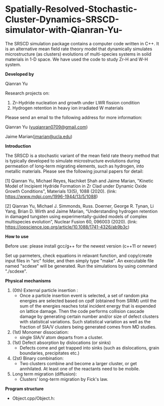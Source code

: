 # Spatially-Resolved-Stochastic-Cluster-Dynamics-SRSCD-simulator-with-Qianran-Yu-
The SRSCD simulation package contains a computer code written in C++. It is an alternative mean field rate theory model that dynamically simulates microstructure (as clusters) evolutions of multi-species systems in solid materials in 1-D space. We have used the code to study Zr-H and W-H system.

****Developed by****

Qianran Yu

Research projects on:
1. Zr-Hydride nucleation and growth under LWR fission condition
2. Hydrogen retention in heavy ion irradiated W materials

Please send an email to the following address for more information:

Qianran Yu (yuqianran0709@gmail.com)

Jaime Marian(jmarian@ucla.edu)

****Introduction****

The SRSCD is a stochastic variant of the mean field rate theory method that is typically developed to simulate microstructure evolutions during permeation of long-term migrating elements, such as hydrogen, into metallic materials. Please see the following journal papers for detail:

[1] Qianran Yu, Michael Reyes, Nachiket Shah and Jaime Marian, "Kinetic Model of Incipient Hydride Formation in Zr Clad under Dynamic Oxide Growth Conditions", Materials 13(5), 1088 (2020). (link: https://www.mdpi.com/1996-1944/13/5/1088)

[2] Qianran Yu, Michael J. Simmonds, Russ. Doerner, George R. Tynan, Li Yang, Brian D. Wirth and Jaime Marian, “Understanding hydrogen retention in damaged tungsten using experimentally-guided models of complex multispecies evolution”, Nuclear Fusion 60, 096003 (2020). (link: https://iopscience.iop.org/article/10.1088/1741-4326/ab9b3c)

****How to use****

Before use: please install gcc/g++ for the newest version (c++11 or newer)

Set up parmeters, check equations in relavant function, and copy/create input files in "src" folder, and then simply type "make". An
executable file named "scdexe" will be generated. Run the simulations by using command "./scdexe".

****Physical mechanisms****

1. (0th) External particle insertion :
   - Once a particle insertion event is selected, a set of random pka energies are selected based on cpdf (obtained from SRIM) until the sum of the energies reaches total incident energy that is expended on lattice damage. Then the code performs collision cascade damage by generating certain number and/or size of defect clusters with statistical variations. Such statistical variation as well as the fraction of SIA/V clusters being generated comes from MD studies.  
2. (1st) Monomer dissociation:
   - single SIA/V atom departs from a cluster.
3. (1st) Defect absorption by dislocations (or sinks)
   - Defects come and get trapped into sinks (such as dislocations, grain boundaries, precipitates etc.)
4. (2st) Binary combination:
   - Two clusters combine and become a larger cluster, or get annhilated. At least one of the reactants need to be mobile.
5. Long term migration (diffusion):
   - Clusters' long-term migration by Fick's law. 

****Program structure****
- Object.cpp/Object.h: 
